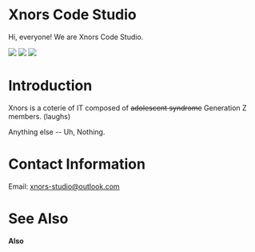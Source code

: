 # Xnors Code Studio

Hi, everyone! We are Xnors Code Studio.

<p>
<a href="https://github.com/Xnors"><img src="https://img.shields.io/badge/Github-Xnors-red"/></a>
<a href="https://xnors.us.kg"><img src="https://img.shields.io/badge/Homepage-Xnors-blue"/></a>
<a href="mailto:xnors-studio@outlook.com"><img src="https://img.shields.io/badge/Email-Xnors-green"/></a>
</p>


# Introduction

Xnors is a coterie of IT composed of ~~adolescent syndrome~~ Generation Z members. (laughs)

Anything else -- Uh, Nothing.


# Contact Information

Email: <a href="mailto:xnors-studio@outlook.com">xnors-studio@outlook.com</a>


# See Also

**Also**

